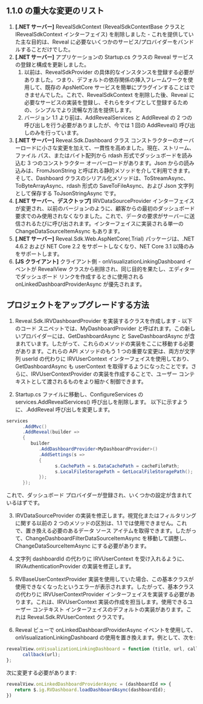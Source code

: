 ## 1.1.0 の重大な変更のリスト

1. **[.NET サーバー]** RevealSdkContext (RevealSdkContextBase クラスと IRevealSdkContext インターフェイス) を削除しました - これを提供していた主な目的は、Reveal に必要ないくつかのサービス/プロバイダーをバンドルすることだけでした。
2. **[.NET サーバー]** アプリケーションの Startup.cs クラスの Reveal サービスの登録と構成を更新しました。
   1. 以前は、RevealSdkProvider の具体的なインスタンスを登録する必要がありました。つまり、デフォルトの依存関係の挿入フレームワークを使用して、既存の ApsNetCore サービスを簡単にプラグインすることはできませんでした。これで、RevealSdkContext を削除した後、Reveal に必要なサービスの実装を登録し、それらをタイプとして登録するための、シンプルでより流暢な方法を提供します。
   2. バージョン 1.1 より前は、AddRevealServices と AddReveal の 2 つの呼び出しを行う必要がありましたが、今では 1 回の AddReveal() 呼び出しのみを行っています。
3. **[.NET サーバー]** Reveal.Sdk.Dashboard クラス コンストラクターのオーバーロードに小さな変更を加えて、一貫性を高めました。現在、ストリーム、ファイル パス、またはバイト配列から rdash 形式でダッシュボードを読み込む 3 つのコンストラクター オーバーロードがあります。Json からの読み込みは、FromJsonString と呼ばれる静的メソッドを介して利用できます。そして、Dashboard クラスのシリアル化メソッドは、ToStreamAsync、ToByteArrayAsync、rdash 形式の SaveToFileAsync、および Json 文字列として保存する ToJsonStringAsync です。
4. **[.NET サーバー、デスクトップ]** IRVDataSourceProvider インターフェイスが変更され、以前のバージョンのように、顧客からの最初のダッシュボード要求でのみ使用されなくなりました。これで、データの要求がサーバーに送信されるたびに呼び出されます。インターフェイスに実装される単一の ChangeDataSourceItemAsync もあります。
5. **[.NET サーバー]** Reveal.Sdk.Web.AspNetCore(.Trial) パッケージは、.NET 4.6.2 および NET Core 2.2 をサポートしなくなり、NET Core 3.1 以降のみをサポートします。
6. **[JS クライアント]** クライアント側 - onVisualizationLinkingDashboard イベントが RevealView クラスから削除され、同じ目的を果たし、エディターでダッシュボード リンクを作成するときに使用される onLinkedDashboardProviderAsync が優先されます。

## プロジェクトをアップグレードする方法

1. Reveal.Sdk.IRVDashboardProvider を実装するクラスを作成します - 以下のコード スニペットでは、MyDashboardProvider と呼ばれます。この新しいプロバイダーには、GetDashboardAsync と SaveDashboardAsync が含まれています。したがって、これらのメソッドの実装をここに移動する必要があります。これらの API メソッドのもう 1 つの重要な変更は、両方が文字列 userId の代わりに IRVUserContext インターフェイスを使用しており、GetDashboardAsync も userContext を取得するようになったことです。さらに、IRVUserContextProvider の実装を作成することで、ユーザー コンテキストとして渡されるものをより細かく制御できます。

2. Startup.cs ファイルに移動し、ConfigureServices の services.AddRevealServices() 呼び出しを削除します。
以下に示すように、.AddReveal 呼び出しを変更します。
```csharp
services
      .AddMvc()
      .AddReveal(builder => 
      {
         builder
            .AddDashboardProvider<MyDashboardProvider>()
            .AddSettings(s =>
            {
                  s.CachePath = s.DataCachePath = cacheFilePath;
                  s.LocalFileStoragePath = GetLocalFileStoragePath();
            });
      });
```
これで、ダッシュボード プロバイダーが登録され、いくつかの設定が含まれているはずです。

3. IRVDataSourceProvider の実装を修正します。視覚化またはフィルタリングに関する以前の 2 つのメソッドの区別は、1.1 では使用できません。これで、置き換える必要のあるデータ ソース アイテムを取得できます。したがって、ChangeDashboardFilterDataSourceItemAsync を移動して調整し、ChangeDataSourceItemAsync にする必要があります。
4. 文字列 dashboardId の代わりに IRVUserContext を受け入れるように、IRVAuthenticationProvider の実装を修正します。
5. RVBaseUserContextProvider 実装を使用していた場合、この基本クラスが使用できなくなったというエラーが表示されます。したがって、基本クラスの代わりに IRVUserContextProvider インターフェイスを実装する必要があります。これは、IRVUserContext 実装の作成を担当します。使用できるユーザー コンテキスト インターフェイスのデフォルトの実装があります。これは Reveal.Sdk.RVUserContext クラスです。

6. Reveal ビューで onLinkedDashboardProviderAsync イベントを使用して、onVisualizationLinkingDashboard の使用を置き換えます。例として、次を:
```javascript
revealView.onVisualizationLinkingDashboard = function (title, url, callback) {
      callback(url);
};
```
次に変更する必要があります:
```javascript
revealView.onLinkedDashboardProviderAsync = (dashboardId => {
   return $.ig.RVDashboard.loadDashboardAsync(dashboardId);
})
```
